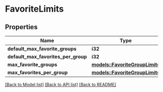 # FavoriteLimits

## Properties

Name | Type | Description | Notes
------------ | ------------- | ------------- | -------------
**default_max_favorite_groups** | **i32** |  | 
**default_max_favorites_per_group** | **i32** |  | 
**max_favorite_groups** | [**models::FavoriteGroupLimits**](FavoriteGroupLimits.md) |  | 
**max_favorites_per_group** | [**models::FavoriteGroupLimits**](FavoriteGroupLimits.md) |  | 

[[Back to Model list]](../README.md#documentation-for-models) [[Back to API list]](../README.md#documentation-for-api-endpoints) [[Back to README]](../README.md)


